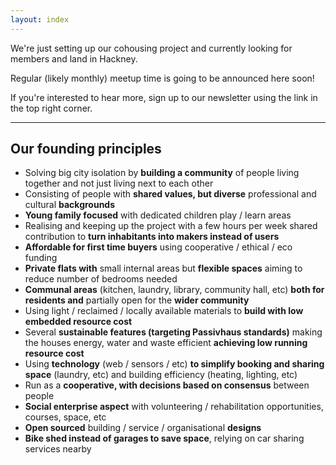 ```yaml
---
layout: index
---
```


We're just setting up our cohousing project and currently looking for members and land in Hackney.

Regular (likely monthly) meetup time is going to be announced here soon!

If you're interested to hear more, sign up to our newsletter using the link in the top right corner.

----

## Our founding principles

   * Solving big city isolation by **building a community** of people living together and not just living next to each other
   * Consisting of people with **shared values, but diverse** professional and cultural **backgrounds**
   * **Young family focused** with dedicated children play / learn areas
   * Realising and keeping up the project with a few hours per week shared contribution to **turn inhabitants into makers instead of users**
   * **Affordable for first time buyers** using cooperative / ethical / eco funding
   * **Private flats with** small internal areas but **flexible spaces** aiming to reduce number of bedrooms needed
   * **Communal areas** (kitchen, laundry, library, community hall, etc) **both for residents and** partially open for the **wider community**
   * Using light / reclaimed / locally available materials to **build with low embedded resource cost**
   * Several **sustainable features (targeting Passivhaus standards)** making the houses energy, water and waste efficient **achieving low running resource cost**
   * Using **technology** (web / sensors / etc) **to simplify booking and sharing space** (laundry, etc) and building efficiency (heating, lighting, etc)
   * Run as a **cooperative, with decisions based on consensus** between people
   * **Social enterprise aspect** with volunteering / rehabilitation opportunities, courses, space, etc
   * **Open sourced** building / service / organisational **designs**
   * **Bike shed instead of garages to save space**, relying on car sharing services nearby

